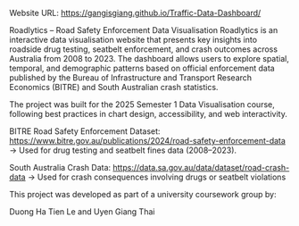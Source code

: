 Website URL: https://gangisgiang.github.io/Traffic-Data-Dashboard/

Roadlytics – Road Safety Enforcement Data Visualisation
Roadlytics is an interactive data visualisation website that presents key insights into roadside drug testing, seatbelt enforcement, and crash outcomes across Australia from 2008 to 2023. The dashboard allows users to explore spatial, temporal, and demographic patterns based on official enforcement data published by the Bureau of Infrastructure and Transport Research Economics (BITRE) and South Australian crash statistics.

The project was built for the 2025 Semester 1 Data Visualisation course, following best practices in chart design, accessibility, and web interactivity.

BITRE Road Safety Enforcement Dataset: https://www.bitre.gov.au/publications/2024/road-safety-enforcement-data -> Used for drug testing and seatbelt fines data (2008–2023).

South Australia Crash Data: https://data.sa.gov.au/data/dataset/road-crash-data -> Used for crash consequences involving drugs or seatbelt violations

This project was developed as part of a university coursework group by:

Duong Ha Tien Le and Uyen Giang Thai
